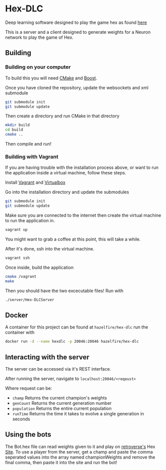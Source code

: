 # Hex-DLC
Deep learning software designed to play the game hex as found [here](http://retroverse.github.io/Hex/)

This is a server and a client designed to generate weights for a Neuron network to play the game of Hex.

## Building
### Building on your computer
To build this you will need [CMake](https://cmake.org/) and [Boost](http://www.boost.org/).

Once you have cloned the repository, update the websockets and xml submodule

```bash
git submodule init
git submodule update
```

Then create a directory and run CMake in that directory

```bash
mkdir build
cd build
cmake ..
```

Then compile and run!

### Building with Vagrant
If you are having trouble with the installation process above, or want to run the application inside a virtual machine, follow these steps.

Install [Vagrant](https://www.vagrantup.com) and [Virtualbox](https://www.virtualbox.org/wiki/Downloads)

Go into the installation directory and update the submodules

```bash
git submodule init
git submodule update
```

Make sure you are connected to the internet then create the virtual machine to run the application in.

```bash
vagrant up
```

You might want to grab a coffee at this point, this will take a while.

After it's done, ssh into the virtual machine.

```bash
vagrant ssh
```

Once inside, build the application

```bash
cmake /vagrant
make
```

Then you should have the two excecutable files! Run with

```bash
./server/Hex-DLCServer
```

## Docker
A container for this project can be found at `hazelfire/hex-dlc` run the container with
```bash
docker run -d --name hexdlc -p 20046:20046 hazelfire/hex-dlc
```

## Interacting with the server
The server can be accessed via it's REST interface.

After running the server, navigate to `localhost:20046/<reqeust>`

Where request can be:

- `champ` Returns the current champion's weights
- `genCount` Returns the current generation number
- `population` Returns the entire current population
- `runTime` Returns the time it takes to evolve a single generation in seconds

## Using the bots
The Bot.hex file can read weights given to it and play on [retroverse's](https://github.com/retroverse) Hex [Site](http://ewanb.me/Hex/). To use a player from the server, get a champ and paste the comma seperated values into the array named championWeights and remove the final comma, then paste it into the site and run the bot!

